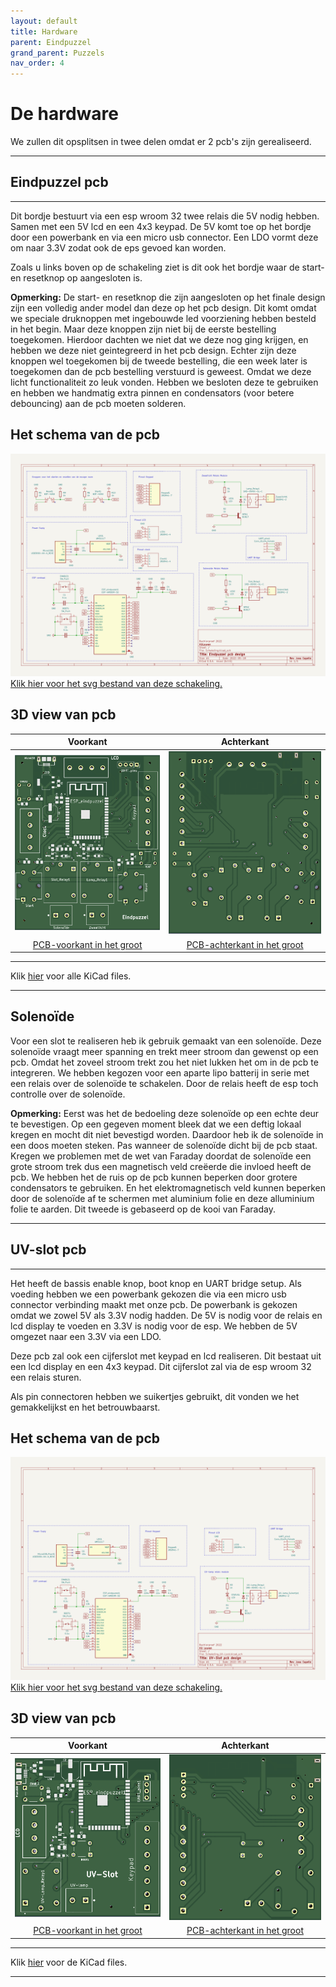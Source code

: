 ```yaml
---
layout: default
title: Hardware
parent: Eindpuzzel
grand_parent: Puzzels
nav_order: 4
---
```


# De hardware

We zullen dit opsplitsen in twee delen omdat er 2 pcb's zijn gerealiseerd.

---

## Eindpuzzel pcb

---

Dit bordje bestuurt via een esp wroom 32 twee relais die 5V nodig hebben. Samen met een 5V lcd en een 4x3 keypad.
De 5V komt toe op het bordje door een powerbank en via een micro usb connector. Een LDO vormt deze om naar 3.3V zodat ook de eps gevoed kan worden.

Zoals u links boven op de schakeling ziet is dit ook het bordje waar de start- en resetknop op aangesloten is. 

**Opmerking:** De start- en resetknop die zijn aangesloten op het finale design zijn een volledig ander model dan deze op het pcb design. Dit komt omdat we speciale druknoppen met ingebouwde led voorziening hebben besteld in het begin. Maar deze knoppen zijn niet bij de eerste bestelling toegekomen. Hierdoor dachten we niet dat we deze nog ging krijgen, en hebben we deze niet geintegreerd in het pcb design. Echter zijn deze knoppen wel toegekomen bij de tweede bestelling, die een week later is toegekomen dan de pcb bestelling verstuurd is geweest. Omdat we deze licht functionaliteit zo leuk vonden. Hebben we besloten deze te gebruiken en hebben we handmatig extra pinnen en condensators (voor betere debouncing) aan de pcb moeten solderen. 

## Het schema van de pcb

![](Schakeling.svg)
[Klik hier voor het svg bestand van deze schakeling.](https://raw.githubusercontent.com/PLAN-IT-B/BachelorProefCommunicatieEnEinde/main/Documentatie%20eindpuzzel/Schakeling/Schakeling.svg)

## 3D view van pcb

|Voorkant | Achterkant |
|:----: |:----: |
|![](pcb1-voorkant.png)|![](pcb1-achterkant.png)|
| [PCB-voorkant in het groot](https://github.com/PLAN-IT-B/BachelorProefCommunicatieEnEinde/blob/main/Documentatie%20eindpuzzel/Schakeling/pcb1-voorkant.png)| [PCB-achterkant in het groot](https://github.com/PLAN-IT-B/BachelorProefCommunicatieEnEinde/blob/main/Documentatie%20eindpuzzel/Schakeling/pcb1-achterkant.png)|


---

Klik [hier](https://github.com/PLAN-IT-B/BachelorProefCommunicatieEnEinde/tree/main/Documentatie%20eindpuzzel/Schakeling)  voor alle KiCad files.

---


## Solenoïde



Voor een slot te realiseren heb ik gebruik gemaakt van een solenoïde. Deze solenoïde vraagt meer spanning en trekt meer stroom dan gewenst op een pcb. Omdat het zoveel stroom trekt zou het niet lukken het om in de pcb te integreren. We hebben kegozen voor een aparte lipo batterij in serie met een relais over de solenoïde te schakelen. Door de relais heeft de esp toch controlle over de solenoïde.

**Opmerking:** Eerst was het de bedoeling deze solenoïde op een echte deur te bevestigen. Op een gegeven moment bleek dat we een deftig lokaal kregen en mocht dit niet bevestigd worden. Daardoor heb ik de solenoïde in een doos moeten steken. Pas wanneer de solenoïde dicht bij de pcb staat. Kregen we problemen met de wet van Faraday doordat de solenoïde een grote stroom trek dus een magnetisch veld creëerde die invloed heeft de pcb. We hebben het de ruis op de pcb kunnen beperken door grotere condensators te gebruiken. En het elektromagnetisch veld kunnen beperken door de solenoïde af te schermen met aluminium folie en deze alluminium folie te aarden. Dit tweede is gebaseerd op de kooi van Faraday.

---

## UV-slot pcb

---

Het heeft de bassis enable knop, boot knop en UART bridge setup. 
Als voeding hebben we een powerbank gekozen die via een micro usb connector verbinding maakt met onze pcb. De powerbank is gekozen omdat we zowel 5V als 3.3V nodig hadden. De 5V is nodig voor de relais en lcd display te voeden en 3.3V is nodig voor de esp. We hebben de 5V omgezet naar een 3.3V via een LDO.


Deze pcb zal ook een cijferslot met keypad en lcd realiseren. Dit bestaat uit een lcd display en een 4x3 keypad.
Dit cijferslot zal via de esp wroom 32 een relais sturen.

Als pin connectoren hebben we suikertjes gebruikt, dit vonden we het gemakkelijkst en het betrouwbaarst.

## Het schema van de pcb

![](Schakeling_UV-Lock.svg)
[Klik hier voor het svg bestand van deze schakeling.](https://raw.githubusercontent.com/PLAN-IT-B/BachelorProefCommunicatieEnEinde/main/Documentatie%20UV-slot/Schakeling_UV-Lock/Schakeling_UV-Lock.svg)


## 3D view van pcb

|Voorkant | Achterkant |
|:----: |:----: |
|![](pcb2-voorkant.png)|![](pcb2-achterkant.png)|
| [PCB-voorkant in het groot](https://github.com/PLAN-IT-B/BachelorProefCommunicatieEnEinde/blob/main/Documentatie%20UV-slot/Schakeling_UV-Lock/pcb2-voorkant.png)| [PCB-achterkant in het groot](https://github.com/PLAN-IT-B/BachelorProefCommunicatieEnEinde/blob/main/Documentatie%20UV-slot/Schakeling_UV-Lock/pcb2-achterkant.png)|

---

Klik [hier](https://github.com/PLAN-IT-B/BachelorProefCommunicatieEnEinde/tree/main/Documentatie%20UV-slot/Schakeling_UV-Lock) voor de KiCad files.

---